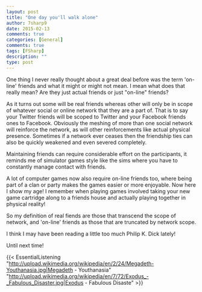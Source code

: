 ```yaml
---
layout: post
title: "One day you'll walk alone"
author: 7sharp9
date: 2015-02-13
comments: true
categories: [General]
comments: true
tags: [FSharp]
description: ""
type: post
---
```

One thing I never really thought about a great deal before was the term 'on-line' friends and what it might or might not mean. I mean what does that really mean?  Are they just actual friends or just "on-line" friends?  <!--more-->

As it turns out some will be real friends whereas other will only be in scope of whatever social or online network that they are a part of.  That is to say your Twitter friends will be scoped to Twitter and your Facebook friends ones to Facebook.  Obviously the meshing of more than one social network will reinforce the network, as will other reinforcements like actual physical presence.  Sometimes if a network ever ceases then the friendship ties can also be quickly weakened and even severed completely.  

Maintaining friends can require considerable effort on the participants, it reminds me of simulator games style like the sims where you have to constantly manage contact with friends.  

A lot of computer games now also require on-line friends too, where being part of a clan or party makes the games easier or more enjoyable.  Now here I show my age!  I remember when playing games involved taking your new game cartridge along to a friends house and actually playing together in physical reality!

So my definition of real fiends are those that transcend the scope of network, and 'on-line' friends as those that are truncated by network scope.  

I think I may have been reading a little too much Philip K. Dick lately!

Until next time!

{{< EssentialListening
     "http://upload.wikimedia.org/wikipedia/en/2/24/Megadeth-Youthanasia.jpg|Megadeth - Youthanasia"
     "http://upload.wikimedia.org/wikipedia/en/7/72/Exodus_-_Fabulous_Disaster.jpg|Exodus - Fabulous Disaste" >}}


